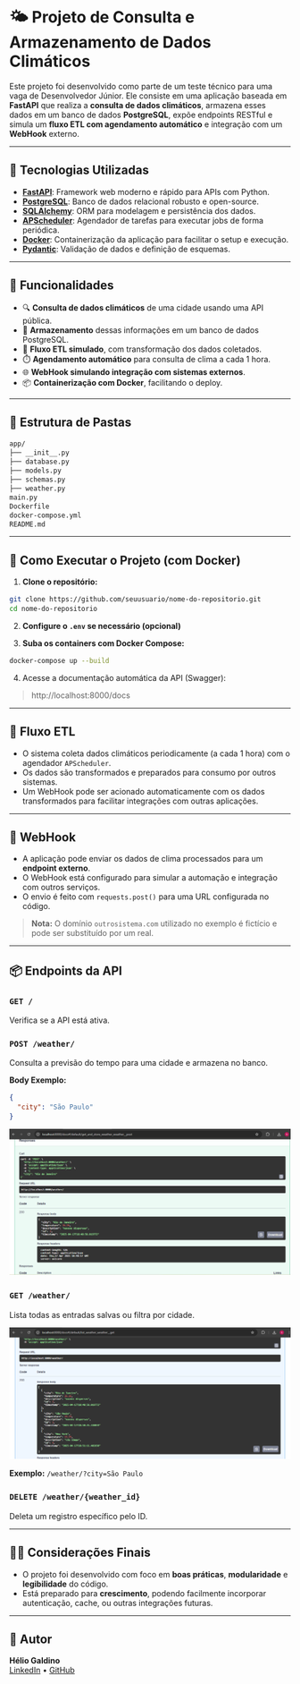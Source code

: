
# 🌤️ Projeto de Consulta e Armazenamento de Dados Climáticos

Este projeto foi desenvolvido como parte de um teste técnico para uma vaga de Desenvolvedor Júnior. Ele consiste em uma aplicação baseada em **FastAPI** que realiza a **consulta de dados climáticos**, armazena esses dados em um banco de dados **PostgreSQL**, expõe endpoints RESTful e simula um **fluxo ETL com agendamento automático** e integração com um **WebHook** externo.

---

## 🚀 Tecnologias Utilizadas

- **[FastAPI](https://fastapi.tiangolo.com/)**: Framework web moderno e rápido para APIs com Python.
- **[PostgreSQL](https://www.postgresql.org/)**: Banco de dados relacional robusto e open-source.
- **[SQLAlchemy](https://www.sqlalchemy.org/)**: ORM para modelagem e persistência dos dados.
- **[APScheduler](https://apscheduler.readthedocs.io/)**: Agendador de tarefas para executar jobs de forma periódica.
- **[Docker](https://www.docker.com/)**: Containerização da aplicação para facilitar o setup e execução.
- **[Pydantic](https://pydantic-docs.helpmanual.io/)**: Validação de dados e definição de esquemas.

---

## 🧠 Funcionalidades

- 🔍 **Consulta de dados climáticos** de uma cidade usando uma API pública.
- 💾 **Armazenamento** dessas informações em um banco de dados PostgreSQL.
- 🧹 **Fluxo ETL simulado**, com transformação dos dados coletados.
- ⏱️ **Agendamento automático** para consulta de clima a cada 1 hora.
- 🌐 **WebHook simulando integração com sistemas externos**.
- 📦 **Containerização com Docker**, facilitando o deploy.

---

## 📂 Estrutura de Pastas

```
app/
├── __init__.py
├── database.py
├── models.py
├── schemas.py
├── weather.py
main.py
Dockerfile
docker-compose.yml
README.md
```

---

## 🔧 Como Executar o Projeto (com Docker)

1. **Clone o repositório:**

```bash
git clone https://github.com/seuusuario/nome-do-repositorio.git
cd nome-do-repositorio
```

2. **Configure o `.env` se necessário (opcional)**

3. **Suba os containers com Docker Compose:**

```bash
docker-compose up --build
```

4. Acesse a documentação automática da API (Swagger):

> http://localhost:8000/docs

---

## 🔁 Fluxo ETL

- O sistema coleta dados climáticos periodicamente (a cada 1 hora) com o agendador `APScheduler`.
- Os dados são transformados e preparados para consumo por outros sistemas.
- Um WebHook pode ser acionado automaticamente com os dados transformados para facilitar integrações com outras aplicações.

---

## 🔗 WebHook

- A aplicação pode enviar os dados de clima processados para um **endpoint externo**.
- O WebHook está configurado para simular a automação e integração com outros serviços.
- O envio é feito com `requests.post()` para uma URL configurada no código.

> **Nota:** O domínio `outrosistema.com` utilizado no exemplo é fictício e pode ser substituído por um real.

---

## 📦 Endpoints da API

### `GET /`
Verifica se a API está ativa.

### `POST /weather/`
Consulta a previsão do tempo para uma cidade e armazena no banco.

**Body Exemplo:**
```json
{
  "city": "São Paulo"
}
```
![alt text](image.png)

### `GET /weather/`
Lista todas as entradas salvas ou filtra por cidade.

![alt text](image-1.png)

**Exemplo:**
`/weather/?city=São Paulo`

### `DELETE /weather/{weather_id}`
Deleta um registro específico pelo ID.

---

## 👨‍💻 Considerações Finais

- O projeto foi desenvolvido com foco em **boas práticas**, **modularidade** e **legibilidade** do código.
- Está preparado para **crescimento**, podendo facilmente incorporar autenticação, cache, ou outras integrações futuras.

---

## 🤝 Autor

**Hélio Galdino**  
[LinkedIn](https://www.linkedin.com/in/helio-galdino-84412091/) • [GitHub](https://github.com/heliogald)
